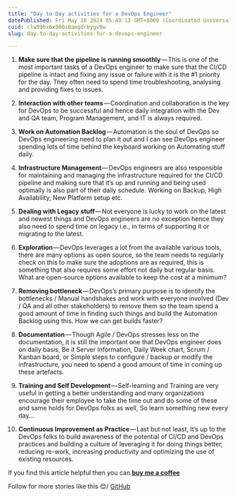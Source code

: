 ```yaml
---
title: "Day to Day activities for a DevOps Engineer"
datePublished: Fri May 10 2024 05:49:13 GMT+0000 (Coordinated Universal Time)
cuid: clw09bx6x000s0amgdrbygv8w
slug: day-to-day-activities-for-a-devops-engineer

---
```



1. **Make sure that the pipeline is running smoothly** — This is one of the most important tasks of a DevOps engineer to make sure that the CI/CD pipeline is intact and fixing any issue or failure with it is the #1 priority for the day. They often need to spend time troubleshooting, analysing and providing fixes to issues.
    
2. **Interaction with other teams** — Coordination and collaboration is the key for DevOps to be successful and hence daily integration with the Dev and QA team, Program Management, and IT is always required.
    
3. **Work on Automation Backlog** — Automation is the soul of DevOps so DevOps engineering need to plan it out and I can see DevOps engineer spending lots of time behind the keyboard working on Automating stuff daily.
    
4. **Infrastructure Management** — DevOps engineers are also responsible for maintaining and managing the infrastructure required for the CI/CD pipeline and making sure that it’s up and running and being used optimally is also part of their daily schedule. Working on Backup, High Availability, New Platform setup etc.
    
5. **Dealing with Legacy stuff** — Not everyone is lucky to work on the latest and newest things and DevOps engineers are no exception hence they also need to spend time on legacy i.e., in terms of supporting it or migrating to the latest.
    
6. **Exploration** — DevOps leverages a lot from the available various tools, there are many options as open source, so the team needs to regularly check on this to make sure the adoptions are as required, this is something that also requires some effort not daily but regular basis. What are open-source options available to keep the cost at a minimum?
    
7. **Removing bottleneck** — DevOps’s primary purpose is to identify the bottlenecks / Manual handshakes and work with everyone involved (Dev / QA and all other stakeholders) to remove them so the team spend a good amount of time in finding such things and build the Automation Backlog using this. How we can get builds faster?
    
8. **Documentation** — Though Agile / DevOps stresses less on the documentation, it is still the important one that DevOps engineer does on daily basis, Be it Server Information, Daily Week chart, Scrum / Kanban board, or Simple steps to configure / backup or modify the infrastructure, you need to spend a good amount of time in coming up these artefacts.
    
9. **Training and Self Development** — Self-learning and Training are very useful in getting a better understanding and many organizations encourage their employee to take the time out and do some of these and same holds for DevOps folks as well, So learn something new every day…
    
10. **Continuous Improvement as Practice** — Last but not least, It’s up to the DevOps folks to build awareness of the potential of CI/CD and DevOps practices and building a culture of leveraging it for doing things better, reducing re-work, increasing productivity and optimizing the use of existing resources.
    

If you find this article helpful then you can [**buy me a coffee**](https://www.buymeacoffee.com/harshhaareddy)

Follow for more stories like this 😊/ [GitHub](https://github.com/NotHarshhaa)